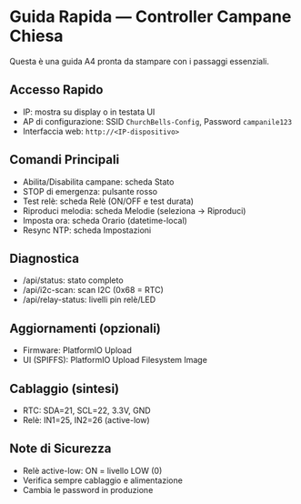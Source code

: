 # Guida Rapida — Controller Campane Chiesa

Questa è una guida A4 pronta da stampare con i passaggi essenziali.

## Accesso Rapido
- IP: mostra su display o in testata UI
- AP di configurazione: SSID `ChurchBells-Config`, Password `campanile123`
- Interfaccia web: `http://<IP-dispositivo>`

## Comandi Principali
- Abilita/Disabilita campane: scheda Stato
- STOP di emergenza: pulsante rosso
- Test relè: scheda Relè (ON/OFF e test durata)
- Riproduci melodia: scheda Melodie (seleziona → Riproduci)
- Imposta ora: scheda Orario (datetime-local)
- Resync NTP: scheda Impostazioni

## Diagnostica
- /api/status: stato completo
- /api/i2c-scan: scan I2C (0x68 = RTC)
- /api/relay-status: livelli pin relè/LED

## Aggiornamenti (opzionali)
- Firmware: PlatformIO Upload
- UI (SPIFFS): PlatformIO Upload Filesystem Image

## Cablaggio (sintesi)
- RTC: SDA=21, SCL=22, 3.3V, GND
- Relè: IN1=25, IN2=26 (active-low)

## Note di Sicurezza
- Relè active-low: ON = livello LOW (0)
- Verifica sempre cablaggio e alimentazione
- Cambia le password in produzione
